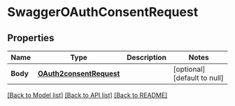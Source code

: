 # SwaggerOAuthConsentRequest

## Properties
Name | Type | Description | Notes
------------ | ------------- | ------------- | -------------
**Body** | [**OAuth2consentRequest**](oAuth2consentRequest.md) |  | [optional] [default to null]

[[Back to Model list]](../README.md#documentation-for-models) [[Back to API list]](../README.md#documentation-for-api-endpoints) [[Back to README]](../README.md)


